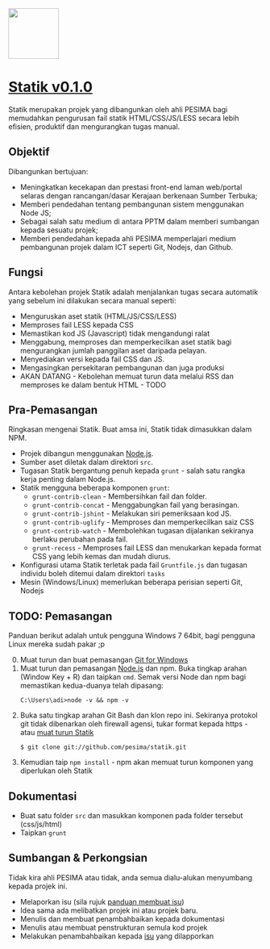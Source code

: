 <a href="http://www.pesima.my">
  <img src="http://pesima.github.com/statik/assets/img/pesima-new-logo.png" width="100px">
</a>

# [Statik v0.1.0](http://www.pesima.my)

Statik merupakan projek yang dibangunkan oleh ahli PESIMA bagi memudahkan pengurusan fail statik HTML/CSS/JS/LESS secara lebih efisien, produktif dan mengurangkan tugas manual. 

## Objektif

Dibangunkan bertujuan:

* Meningkatkan kecekapan dan prestasi front-end laman web/portal selaras dengan rancangan/dasar Kerajaan berkenaan Sumber Terbuka;
* Memberi pendedahan tentang pembangunan sistem menggunakan Node JS;
* Sebagai salah satu medium di antara PPTM dalam memberi sumbangan kepada sesuatu projek;
* Memberi pendedahan kepada ahli PESIMA memperlajari medium pembangunan projek dalam ICT seperti Git, Nodejs, dan Github.

## Fungsi

Antara kebolehan projek Statik adalah menjalankan tugas secara automatik yang sebelum ini dilakukan secara manual seperti:

* Menguruskan aset statik (HTML/JS/CSS/LESS)
* Memproses fail LESS kepada CSS
* Memastikan kod JS (Javascript) tidak mengandungi ralat
* Menggabung, memproses dan memperkecilkan aset statik bagi mengurangkan jumlah panggilan aset daripada pelayan.
* Menyediakan versi kepada fail CSS dan JS.
* Mengasingkan persekitaran pembangunan dan juga produksi
* AKAN DATANG - Kebolehan memuat turun data melalui RSS dan memproses ke dalam bentuk HTML - TODO

## Pra-Pemasangan

Ringkasan mengenai Statik. Buat amsa ini, Statik tidak dimasukkan dalam NPM. 

* Projek dibangun menggunakan [Node.js](http://nodejs.org/).
* Sumber aset diletak dalam direktori `src`.
* Tugasan Statik bergantung penuh kepada `grunt` - salah satu rangka kerja penting dalam Node.js.
* Statik mengguna beberapa komponen `grunt`: 
  - `grunt-contrib-clean` - Membersihkan fail dan folder.
  - `grunt-contrib-concat` - Menggabungkan fail yang berasingan.
  - `grunt-contrib-jshint` - Melakukan siri pemeriksaan kod JS.
  - `grunt-contrib-uglify` - Memproses dan memperkecilkan saiz CSS
  - `grunt-contrib-watch` - Membolehkan tugasan dijalankan sekiranya berlaku perubahan pada fail.
  - `grunt-recess` - Memproses fail LESS dan menukarkan kepada format CSS yang lebih kemas dan mudah diurus.
* Konfigurasi utama Statik terletak pada fail `Gruntfile.js` dan tugasan individu boleh ditemui dalam direktori `tasks`
* Mesin (Windows/Linux) memerlukan beberapa perisian seperti Git, Nodejs

## TODO: Pemasangan

Panduan berikut adalah untuk pengguna Windows 7 64bit, bagi pengguna Linux mereka sudah pakar ;p

0. Muat turun dan buat pemasangan [Git for Windows](http://code.google.com/p/msysgit/downloads/list?q=full+installer+official+git)
1. Muat turun dan pemasangan [Node.js](http://nodejs.org/) dan npm. Buka tingkap arahan (Window Key + R) dan taipkan `cmd`. Semak versi Node dan npm bagi memastikan kedua-duanya telah dipasang: 
    ```
    C:\Users\adi>node -v && npm -v
    ```
2. Buka satu tingkap arahan Git Bash dan klon repo ini. Sekiranya protokol git tidak dibenarkan oleh firewall agensi, tukar format kepada https - atau [muat turun Statik](https://github.com/pesima/statik/zipball/master)
    ```
    $ git clone git://github.com/pesima/statik.git
    ```
3. Kemudian taip `npm install` - npm akan memuat turun komponen yang diperlukan oleh Statik

## Dokumentasi
- Buat satu folder `src` dan masukkan komponen pada folder tersebut (css/js/html)
- Taipkan `grunt`

## Sumbangan & Perkongsian

Tidak kira ahli PESIMA atau tidak, anda semua dialu-alukan menyumbang kepada projek ini.

* Melaporkan isu (sila rujuk [panduan membuat isu](https://github.com/necolas/issue-guidelines))
* Idea sama ada melibatkan projek ini atau projek baru.
* Menulis dan membuat penambahbaikan kepada dokumentasi
* Menulis atau membuat penstrukturan semula kod projek
* Melakukan penambahbaikan kepada [isu](https://github.com/pesima/statik/issues) yang dilapporkan